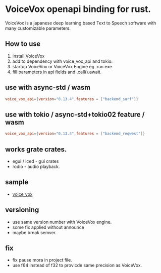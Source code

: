 # VoiceVox openapi binding for rust.
 VoiceVox is a japanese deep learning based Text to Speech software with many customizable parameters.

## How to use
 1. install VoiceVox
 2. add to dependency with voice_vox_api and tokio.
 3. startup VoiceVox or VoiceVox Engine eg. run.exe
 4. fill parameters in api fields and .call().await.
## use with async-std / wasm
```toml
voice_vox_api={version="0.13.4",features = ["backend_surf"]}
```
## use with tokio / async-std+tokio02 feature / wasm
```toml
voice_vox_api={version="0.13.4",features = ["backend_reqwest"]}
```

## works grate crates.
 * egui / iced - gui crates
 * rodio - audio playback.
## sample
 * [voice_vox](https://github.com/t18b219k/voice_vox_gui/tree/master/voice_vox)
## versioning
 * use same version number with VoiceVox engine.
 * some fix applied without announce
 * maybe break semver.
## fix
 * fix pause mora in project file.  
 * use f64 instead of f32 to provicde same precision as VoiceVox.
